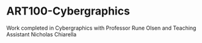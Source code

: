 # ART100-Cybergraphics
Work completed in Cybergraphics with Professor Rune Olsen and Teaching Assistant Nicholas Chiarella
